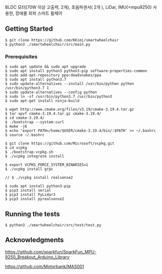 BLDC 모터(70W 이상 고출력, 2개), 초음파센서( 2개 ), LiDar, IMU(=mpu9250) 사용한, 장애물 회피 스마트 휠체어

## Getting Started
```
$ git clone https://github.com/KKimj/smartwheelchair
$ python3 ./smartwheelchair/src/main.py
```

### Prerequisites
```
$ sudo apt update && sudo apt upgrade
$ sudo apt install python3 python3-pip software-properties-common
$ sudo add-apt-repository ppa:deadsnakes/ppa
$ sudo apt install python3.7
$ sudo update-alternatives --install /usr/bin/python python /usr/bin/python3.7 1
$ sudo update-alternatives --config python
$ sudo ln -sf /usr/bin/python3.7 /usr/bin/python3
$ sudo apt-get install ninja-build

$ wget http://www.cmake.org/files/v3.19/cmake-3.19.4.tar.gz
$ tar xpvf cmake-3.19.4.tar.gz cmake-3.19.4/
$ cd cmake-3.19.4/
$ ./bootstrap --system-curl
$ make -j6
$ echo 'export PATH=/home/$USER/cmake-3.19.4/bin/:$PATH' >> ~/.bashrc
$ source ~/.bashrc

$ git clone https://github.com/Microsoft/vcpkg.git
$ cd vcpkg
$ ./bootstrap-vcpkg.sh
$ ./vcpkg integrate install

$ export VCPKG_FORCE_SYSTEM_BINARIES=1
$ ./vcpkg install grpc

// $ ./vcpkg install realsense2

$ sudo apt install python3-pip
$ pip3 install serial
$ pip3 install PyLidar3
$ pip3 install pyrealsense2
```

## Running the tests
```
$ python3 ./smartwheelchair/src/test/test.py
```

## Acknowledgments
https://github.com/sparkfun/SparkFun_MPU-9250_Breakout_Arduino_Library

https://github.com/Motorbank/MAS001

